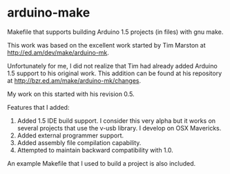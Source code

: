 arduino-make
============

Makefile that supports building Arduino 1.5 projects (in files) with gnu make.

This work was based on the excellent work started by Tim Marston at http://ed.am/dev/make/arduino-mk.

Unfortunately for me, I did not realize that Tim had already added Arduino 1.5 support to his original work.  This addition can be found at his repository at http://bzr.ed.am/make/arduino-mk/changes.

My work on this started with his revision 0.5.

Features that I added:

1) Added 1.5 IDE build support.  I consider this very alpha but it works on several projects that use the v-usb library.  I develop on OSX Mavericks.
2) Added external programmer support.
3) Added assembly file compilation capability.
4) Attempted to maintain backward compatibility with 1.0.

An example Makefile that I used to build a project is also included.
